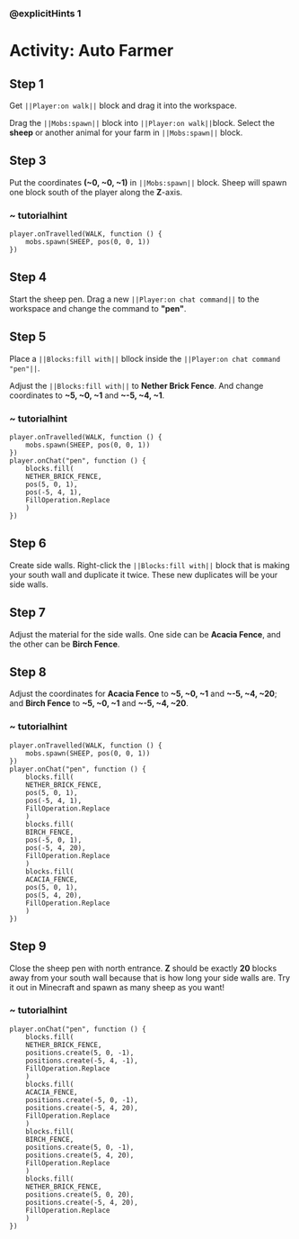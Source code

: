 ### @explicitHints 1

# Activity: Auto Farmer

## Step 1
Get ``||Player:on walk||`` block and drag it into the workspace.

Drag the ``||Mobs:spawn||`` block into ``||Player:on walk||``block. Select the **sheep** or another animal for your farm in ``||Mobs:spawn||`` block.

## Step 3
Put the coordinates **(~0, ~0, ~1)** in ``||Mobs:spawn||`` block. Sheep will spawn one block south of the player along the **Z**-axis.

### ~ tutorialhint
``` blocks
player.onTravelled(WALK, function () {
    mobs.spawn(SHEEP, pos(0, 0, 1))
})
```

## Step 4
Start the sheep pen. Drag a new ``||Player:on chat command||`` to the workspace and change the command to **"pen"**.

## Step 5
Place a ``||Blocks:fill with||`` bllock inside the ``||Player:on chat command "pen"||``.

Adjust the ``||Blocks:fill with||`` to **Nether Brick Fence**. And change coordinates to **~5, ~0, ~1** and **~-5, ~4, ~1**. 

### ~ tutorialhint
``` blocks
player.onTravelled(WALK, function () {
    mobs.spawn(SHEEP, pos(0, 0, 1))
})
player.onChat("pen", function () {
    blocks.fill(
    NETHER_BRICK_FENCE,
    pos(5, 0, 1),
    pos(-5, 4, 1),
    FillOperation.Replace
    )
})
```

## Step 6
Create side walls. Right-click the ``||Blocks:fill with||`` block that is making your south wall and duplicate it twice. These new duplicates will be your side walls.

## Step 7
Adjust the material for the side walls. One side can be **Acacia Fence**, and the other can be **Birch Fence**.

## Step 8
Adjust the coordinates for **Acacia Fence** to **~5, ~0, ~1** and **~-5, ~4, ~20**; and **Birch Fence** to **~5, ~0, ~1** and **~-5, ~4, ~20**.

### ~ tutorialhint
``` blocks 
player.onTravelled(WALK, function () {
    mobs.spawn(SHEEP, pos(0, 0, 1))
})
player.onChat("pen", function () {
    blocks.fill(
    NETHER_BRICK_FENCE,
    pos(5, 0, 1),
    pos(-5, 4, 1),
    FillOperation.Replace
    )
    blocks.fill(
    BIRCH_FENCE,
    pos(-5, 0, 1),
    pos(-5, 4, 20),
    FillOperation.Replace
    )
    blocks.fill(
    ACACIA_FENCE,
    pos(5, 0, 1),
    pos(5, 4, 20),
    FillOperation.Replace
    )
})
```
## Step 9
Close the sheep pen with north entrance. **Z** should be exactly **20** blocks away from your south wall because that is how long your side walls are. Try it out in Minecraft and spawn as many sheep as you want!

### ~ tutorialhint
``` blocks
player.onChat("pen", function () {
    blocks.fill(
    NETHER_BRICK_FENCE,
    positions.create(5, 0, -1),
    positions.create(-5, 4, -1),
    FillOperation.Replace
    )
    blocks.fill(
    ACACIA_FENCE,
    positions.create(-5, 0, -1),
    positions.create(-5, 4, 20),
    FillOperation.Replace
    )
    blocks.fill(
    BIRCH_FENCE,
    positions.create(5, 0, -1),
    positions.create(5, 4, 20),
    FillOperation.Replace
    )
    blocks.fill(
    NETHER_BRICK_FENCE,
    positions.create(5, 0, 20),
    positions.create(-5, 4, 20),
    FillOperation.Replace
    )
})
```
